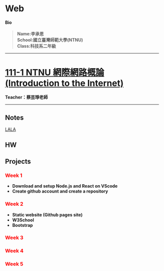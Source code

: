 # Web
#### Bio  
>**Name:李承恩**  
>**School:國立臺灣師範大學(NTNU)**  
>**Class:科技系二年級**  

---
# [111-1 NTNU 網際網路概論 (Introduction to the Internet)](https://reurl.cc/AO992E)
**Teacher：蔡芸琤老師**
  
---

  
## Notes  
[LALA](#week-5)


## HW  


## Projects  




### <span style="color:Red">Week 1</span>
- **Download and setup Node.js and React on VScode**  
- **Create github account and create a repository**  
  
### <span style="color:Red">Week 2</span>
- **Static website (Github pages site)**  
- **W3School**
- **Bootstrap**

### <span style="color:Red">Week 3</span>


### <span style="color:Red">Week 4</span>


### <span style="color:Red">Week 5</span>

